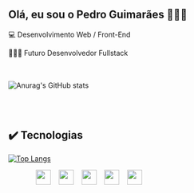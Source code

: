 ## Olá, eu sou o Pedro Guimarães 🙋🏻‍♂️
<!--[![Linkedin](https://img.shields.io/badge/LinkedIn-0077B5?style=for-the-badge&logo=linkedin&logoColor=white)](https://www.linkedin.com/in/pedrolgr/)
[![Youtube](https://img.shields.io/badge/YouTube-FF0000?style=for-the-badge&logo=youtube&logoColor=white)]()
[![Tiktok](https://img.shields.io/badge/TikTok-000000?style=for-the-badge&logo=tiktok&logoColor=white)]()-->

💻 Desenvolvimento Web / Front-End

👨🏻‍💻 Futuro Desenvolvedor Fullstack
<br><br><br>

![Anurag's GitHub stats](https://github-readme-stats-pedrolgr.vercel.app/api?username=pedrolgr&show_icons=true&theme=dark)

<br>
<br>

## ✔️ Tecnologias

[![Top Langs](https://github-readme-stats-pedrolgr.vercel.app/api/top-langs/?username=anuraghazra&layout=compact&langs_count=4)](https://github.com/anuraghazra/github-readme-stats)

&nbsp;&nbsp;&nbsp;&nbsp;&nbsp;&nbsp;&nbsp;&nbsp;&nbsp;&nbsp;&nbsp;&nbsp;&nbsp;&nbsp;<img src="https://cdn.jsdelivr.net/gh/devicons/devicon/icons/javascript/javascript-original.svg" width="30px" />&nbsp;&nbsp;&nbsp;&nbsp;<img src="https://cdn.jsdelivr.net/gh/devicons/devicon/icons/html5/html5-original.svg" width="30px" />&nbsp;&nbsp;&nbsp;&nbsp;<img src="https://cdn.jsdelivr.net/gh/devicons/devicon/icons/css3/css3-original.svg" width="30px"/>&nbsp;&nbsp;&nbsp;&nbsp;<img src="https://cdn.jsdelivr.net/gh/devicons/devicon/icons/react/react-original.svg" width="30px" />&nbsp;&nbsp;&nbsp;&nbsp;<img src="https://cdn.jsdelivr.net/gh/devicons/devicon/icons/typescript/typescript-original.svg" width="30px"/>

          
